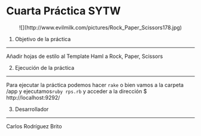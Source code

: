 **Cuarta Práctica SYTW**
============================
<center>
![](http://www.evilmilk.com/pictures/Rock_Paper_Scissors178.jpg)
</center>

1. Objetivo de la práctica
--------------------------

Añadir hojas de estilo al Template Haml a Rock, Paper, Scissors

2. Ejecución de la práctica
---------------------------

Para ejecutar la práctica podemos hacer `rake` o bien vamos a la carpeta /app y ejecutamos`ruby rps.rb` y acceder a la dirección $ http://localhost:9292/



3. Desarrollador
----------------
Carlos Rodríguez Brito


